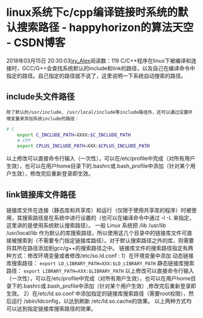 # linux系统下c/cpp编译链接时系统的默认搜索路径 - happyhorizon的算法天空 - CSDN博客
2018年03月15日 20:30:03[lxy_Alex](https://me.csdn.net/happyhorizion)阅读数：119
C/C++程序在linux下被编译和连接时，GCC/G++会查找系统默认的include和link的路径，以及自己在编译命令中指定的路径。自己指定的路径就不说了，这里说明一下系统自动搜索的路径。
## include头文件路径
```
除了默认的/usr/include, /usr/local/include等include路径外，还可以通过设置环境变量来添加系统include的路径：
```
```bash
# C
    export C_INCLUDE_PATH=XXXX:$C_INCLUDE_PATH
    # CPP
    export CPLUS_INCLUDE_PATH=XXX:$CPLUS_INCLUDE_PATH
```
以上修改可以直接命令行输入（一次性），可以在/etc/profile中完成（对所有用户生效），也可以在用户home目录下的.bashrc或.bash_profile中添加（针对某个用户生效），修改完后重新登录即生效。
## link链接库文件路径
链接库文件在连接（静态库和共享库）和运行（仅限于使用共享库的程序）时被使用，其搜索路径是在系统中进行设置的（也可以在编译命令中通过 -l  -L 来指定，这里讲的是使用系统默认搜索路径）。
一般 Linux 系统把 /lib  /usr/lib  /usr/local/lib 作为默认的库搜索路径，所以使用这几个目录中的链接库文件可直接被搜索到（不需要专门指定链接库路径）。对于默认搜索路径之外的库，则需要将其所在路径添加到gcc/g++的搜索路径之中。
链接库文件的搜索路径指定有两种方式：修改环境变量或者修改/etc/so.ld.conf : 
    1）在环境变量中添加 
    动态链接库搜索路径： 
`export LD_LIBRARY_PATH=XXX:$LD_LIBRARY_PATH`
    静态链接库搜索路径： 
`export LIBRARY_PATH=XXX:$LIBRARY_PATH`
    以上修改可以直接命令行输入（一次性），可以在/etc/profile中完成（对所有用户生效），也可以在用户home目录下的.bashrc或.bash_profile中添加（针对某个用户生效）,修改完后重新登录即生效。 
    2）在/etc/ld.so.conf 中添加指定的链接库搜索路径（需要root权限），然后运行 /sbin/ldconfig，以达到刷新 /etc/ld.so.cache的效果。 
      以上两种方式均可以达到指定链接库搜索路径的效果。
